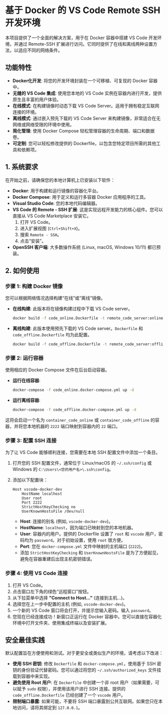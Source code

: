 # 基于 Docker 的 VS Code Remote SSH 开发环境

本项目提供了一个全面的解决方案，用于在 Docker 容器中搭建 VS Code 开发环境，并通过 Remote-SSH 扩展进行访问。它同时提供了在线和离线两种设置方法，以适应不同的网络条件。

## 功能特性

-   **Docker化开发**: 将您的开发环境封装在一个可移植、可复现的 Docker 容器中。
-   **无缝的 VS Code 集成**: 使用您本地的 VS Code 实例在容器内进行开发，提供原生且丰富的用户体验。
-   **在线模式**: 在构建镜像时动态下载 VS Code Server。适用于拥有稳定互联网连接的环境。
-   **离线模式**: 通过嵌入预先下载的 VS Code Server 来构建镜像，非常适合在无网络或网络受限的环境中使用。
-   **简化管理**: 使用 Docker Compose 轻松管理容器的生命周期、端口和数据卷。
-   **可定制**: 您可以轻松修改提供的 Dockerfile，以包含您特定项目所需的其他工具和依赖项。

## 1. 系统要求

在开始之前，请确保您的本地计算机上已安装以下软件：

-   **Docker**: 用于构建和运行镜像的容器化平台。
-   **Docker Compose**: 用于定义和运行多容器 Docker 应用程序的工具。
-   **Visual Studio Code**: 您的本地代码编辑器。
-   **VS Code 的 Remote - SSH 扩展**: 这是实现远程开发能力的核心组件。您可以直接从 VS Code Marketplace 安装它。
    1.  打开 VS Code。
    2.  进入扩展视图 (`Ctrl+Shift+X`)。
    3.  搜索 `Remote - SSH`。
    4.  点击“安装”。
-   **OpenSSH 客户端**: 大多数操作系统 (Linux, macOS, Windows 10/11) 都已预装。

## 2. 如何使用

### 步骤 1: 构建 Docker 镜像

您可以根据网络情况选择构建“在线”或“离线”镜像。

-   **在线构建**: 此版本将在镜像构建过程中下载 VS Code server。
    ```bash
    docker build -f code_online.Dockerfile -t remote_code_server:online .
    ```

-   **离线构建**: 此版本使用预先下载的 VS Code server。`Dockerfile` 和 `code_offline.Dockerfile` 均为此配置。
    ```bash
    docker build -f code_offline.Dockerfile -t remote_code_server:offline .
    ```

### 步骤 2: 运行容器

使用相应的 Docker Compose 文件在后台启动容器。

-   **运行在线容器**:
    ```bash
    docker-compose -f code_online.docker-compose.yml up -d
    ```

-   **运行离线容器**:
    ```bash
    docker-compose -f code_offline.docker-compose.yml up -d
    ```

这将会启动一个名为 `container_code_online` 或 `container_code_offline` 的容器，并将您本地机器的 `2222` 端口映射到容器内的 `22` 端口。

### 步骤 3: 配置 SSH 连接

为了让 VS Code 能够顺利连接，您需要在本地 SSH 配置文件中添加一个条目。

1.  打开您的 SSH 配置文件，通常位于 Linux/macOS 的 `~/.ssh/config` 或 Windows 的 `C:\Users\<您的用户名>\.ssh\config`。
2.  添加以下配置块：

    ```ssh-config
    Host vscode-docker-dev
        HostName localhost
        User root
        Port 2222
        StrictHostKeyChecking no
        UserKnownHostsFile /dev/null
    ```

    -   **Host**: 连接的别名 (例如, `vscode-docker-dev`)。
    -   **HostName**: `localhost`，因为端口已映射到您的本地机器。
    -   **User**: 容器内的用户。提供的 Dockerfile 设置了 `root` 和 `vscode` 用户，密码均为 `password`。对于初始设置，使用 `root` 很方便。
    -   **Port**: 您在 `docker-compose.yml` 文件中映射的主机端口 (`2222`)。
    -   添加 `StrictHostKeyChecking` 和 `UserKnownHostsFile` 是为了方便起见，避免在容器重建后出现主机密钥错误。

### 步骤 4: 使用 VS Code 连接

1.  打开 VS Code。
2.  点击窗口左下角的绿色“远程窗口”按钮。
3.  从下拉菜单中选择 **"Connect to Host..."** (连接到主机...)。
4.  选择您在上一步中配置的主机 (例如, `vscode-docker-dev`)。
5.  一个新的 VS Code 窗口将会打开，并提示您输入密码。输入 `password`。
6.  您现在已经连接成功！新窗口正运行在 Docker 容器中。您可以直接在容器化环境中打开文件夹、使用集成终端以及安装扩展。

## 安全最佳实践

默认配置旨在方便使用和测试。对于更安全或类似生产的环境，请考虑以下改进：

-   **使用 SSH 密钥**: 修改 `Dockerfile` 和 `docker-compose.yml`，使用基于 SSH 密钥的身份验证代替密码。您可以通过将您的 `~/.ssh/authorized_keys` 文件挂载到容器中来实现。
-   **避免使用 Root 用户**: 在 `Dockerfile` 中创建一个非 root 用户（如果需要，可以赋予 `sudo` 权限），并使用该用户进行 SSH 连接。提供的 `code_offline.Dockerfile` 已经创建了一个 `vscode` 用户。
-   **限制端口暴露**: 如果可能，不要将 SSH 端口暴露到公共互联网。如果您只在本地访问，请将其绑定到 `127.0.0.1`。